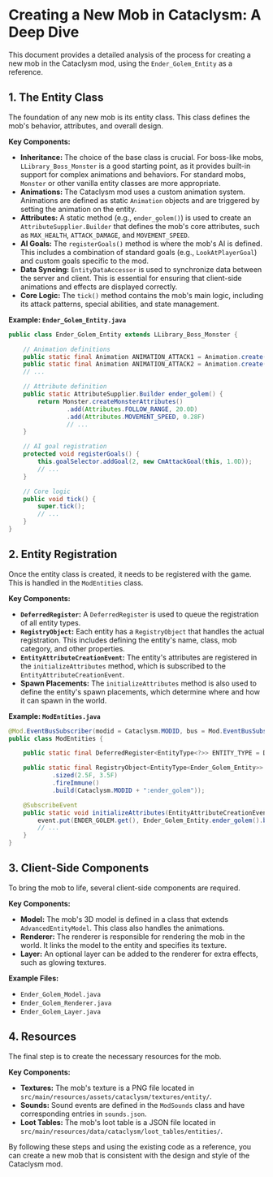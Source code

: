 # Creating a New Mob in Cataclysm: A Deep Dive

This document provides a detailed analysis of the process for creating a new mob in the Cataclysm mod, using the `Ender_Golem_Entity` as a reference.

## 1. The Entity Class

The foundation of any new mob is its entity class. This class defines the mob's behavior, attributes, and overall design.

**Key Components:**

*   **Inheritance:** The choice of the base class is crucial. For boss-like mobs, `LLibrary_Boss_Monster` is a good starting point, as it provides built-in support for complex animations and behaviors. For standard mobs, `Monster` or other vanilla entity classes are more appropriate.
*   **Animations:** The Cataclysm mod uses a custom animation system. Animations are defined as static `Animation` objects and are triggered by setting the animation on the entity.
*   **Attributes:** A static method (e.g., `ender_golem()`) is used to create an `AttributeSupplier.Builder` that defines the mob's core attributes, such as `MAX_HEALTH`, `ATTACK_DAMAGE`, and `MOVEMENT_SPEED`.
*   **AI Goals:** The `registerGoals()` method is where the mob's AI is defined. This includes a combination of standard goals (e.g., `LookAtPlayerGoal`) and custom goals specific to the mod.
*   **Data Syncing:** `EntityDataAccessor` is used to synchronize data between the server and client. This is essential for ensuring that client-side animations and effects are displayed correctly.
*   **Core Logic:** The `tick()` method contains the mob's main logic, including its attack patterns, special abilities, and state management.

**Example: `Ender_Golem_Entity.java`**

```java
public class Ender_Golem_Entity extends LLibrary_Boss_Monster {

    // Animation definitions
    public static final Animation ANIMATION_ATTACK1 = Animation.create(25);
    public static final Animation ANIMATION_ATTACK2 = Animation.create(25);
    // ...

    // Attribute definition
    public static AttributeSupplier.Builder ender_golem() {
        return Monster.createMonsterAttributes()
                .add(Attributes.FOLLOW_RANGE, 20.0D)
                .add(Attributes.MOVEMENT_SPEED, 0.28F)
                // ...
    }

    // AI goal registration
    protected void registerGoals() {
        this.goalSelector.addGoal(2, new CmAttackGoal(this, 1.0D));
        // ...
    }

    // Core logic
    public void tick() {
        super.tick();
        // ...
    }
}
```

## 2. Entity Registration

Once the entity class is created, it needs to be registered with the game. This is handled in the `ModEntities` class.

**Key Components:**

*   **`DeferredRegister`:** A `DeferredRegister` is used to queue the registration of all entity types.
*   **`RegistryObject`:** Each entity has a `RegistryObject` that handles the actual registration. This includes defining the entity's name, class, mob category, and other properties.
*   **`EntityAttributeCreationEvent`:** The entity's attributes are registered in the `initializeAttributes` method, which is subscribed to the `EntityAttributeCreationEvent`.
*   **Spawn Placements:** The `initializeAttributes` method is also used to define the entity's spawn placements, which determine where and how it can spawn in the world.

**Example: `ModEntities.java`**

```java
@Mod.EventBusSubscriber(modid = Cataclysm.MODID, bus = Mod.EventBusSubscriber.Bus.MOD)
public class ModEntities {

    public static final DeferredRegister<EntityType<?>> ENTITY_TYPE = DeferredRegister.create(ForgeRegistries.ENTITY_TYPES, Cataclysm.MODID);

    public static final RegistryObject<EntityType<Ender_Golem_Entity>> ENDER_GOLEM = ENTITY_TYPE.register("ender_golem", () -> EntityType.Builder.of(Ender_Golem_Entity::new, MobCategory.MONSTER)
            .sized(2.5F, 3.5F)
            .fireImmune()
            .build(Cataclysm.MODID + ":ender_golem"));

    @SubscribeEvent
    public static void initializeAttributes(EntityAttributeCreationEvent event) {
        event.put(ENDER_GOLEM.get(), Ender_Golem_Entity.ender_golem().build());
        // ...
    }
}
```

## 3. Client-Side Components

To bring the mob to life, several client-side components are required.

**Key Components:**

*   **Model:** The mob's 3D model is defined in a class that extends `AdvancedEntityModel`. This class also handles the animations.
*   **Renderer:** The renderer is responsible for rendering the mob in the world. It links the model to the entity and specifies its texture.
*   **Layer:** An optional layer can be added to the renderer for extra effects, such as glowing textures.

**Example Files:**

*   `Ender_Golem_Model.java`
*   `Ender_Golem_Renderer.java`
*   `Ender_Golem_Layer.java`

## 4. Resources

The final step is to create the necessary resources for the mob.

**Key Components:**

*   **Textures:** The mob's texture is a PNG file located in `src/main/resources/assets/cataclysm/textures/entity/`.
*   **Sounds:** Sound events are defined in the `ModSounds` class and have corresponding entries in `sounds.json`.
*   **Loot Tables:** The mob's loot table is a JSON file located in `src/main/resources/data/cataclysm/loot_tables/entities/`.

By following these steps and using the existing code as a reference, you can create a new mob that is consistent with the design and style of the Cataclysm mod.

